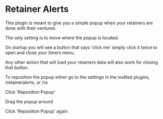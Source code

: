 # Retainer Alerts

This plugin is meant to give you a simple popup when your retainers are done with their ventures.

The only setting is to move where the popup is located.

On startup you will see a button that says 'click me' simply click it twice to open and close your timers menu.

Any other action that will load your retainers data will also work for closing that button.



To reposition the popup either go to the settings in the instlled plugins, /retaineralerts, or /ra

Click 'Reposition Popup'

Drag the popup around

Click 'Reposition Popup' again